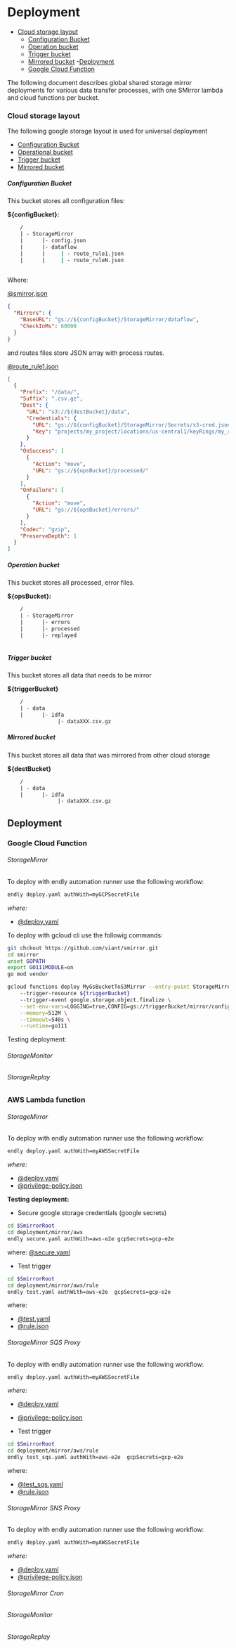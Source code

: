 # Deployment

- [Cloud storage layout](#cloud-storage-layout)
    - [Configuration Bucket](#configuration-bucket)
    - [Operation bucket](#operation-bucket)
    - [Trigger bucket](#trigger-bucket)
    - [Mirrored bucket](#mirrored-bucket)
-[Deployment](#deployment)
    - [Google Cloud Function](#google-cloud-function)


The following document describes global shared storage mirror deployments for various data transfer processes, with one
SMirror lambda and cloud functions per bucket.


### Cloud storage layout

The following google storage layout is used for universal deployment

- [Configuration Bucket](#configuration-bucket)
- [Operational bucket](#operational-bucket)
- [Trigger bucket](#trigger-bucket)
- [Mirrored bucket](#mirrored-bucket)


##### Configuration Bucket

This bucket stores all configuration files:

**${configBucket}:**  

```bash
    /
    | - StorageMirror
    |      |- config.json
    |      |- dataflow
    |      |     | - route_rule1.json
    |      |     | - route_ruleN.json        
        
```            



Where:

[@smirror.json](usage/gcp/config.json)

```json
{
  "Mirrors": {
    "BaseURL": "gs://${configBucket}/StorageMirror/dataflow",
    "CheckInMs": 60000
  }
}
```

and routes files store JSON array with process routes.

[@route_rule1.json](usage/gcp/route_rule1.json)
```json
[
  {
    "Prefix": "/data/",
    "Suffix": ".csv.gz",
    "Dest": {
      "URL": "s3://${destBucket}/data",
      "Credentials": {
        "URL": "gs://${configBucket}/StorageMirror/Secrets/s3-cred.json.enc",
        "Key": "projects/my_project/locations/us-central1/keyRings/my_ring/cryptoKeys/my_key"
      }
    },
    "OnSuccess": [
      {
        "Action": "move",
        "URL": "gs://${opsBucket}/processed/"
      }
    ],
    "OnFailure": [
      {
        "Action": "move",
        "URL": "gs://${opsBucket}/errors/"
      }
    ],
    "Codec": "gzip",
    "PreserveDepth": 1
  }
]
```


##### Operation bucket

This bucket stores all processed, error files. 

**${opsBucket}:**

```bash
    /
    | - StorageMirror
    |      |- errors
    |      |- processed
    |      |- replayed
       
```            

##### Trigger bucket 

This bucket stores all data that needs to be mirror 

**${triggerBucket}**


```bash
    /
    | - data
    |      |- idfa
                |- dataXXX.csv.gz 
```    



##### Mirrored bucket 

This bucket stores all data that was mirrored from other cloud storage 

**${destBucket}**


```bash
    /
    | - data
    |      |- idfa
                |- dataXXX.csv.gz 
```    


## Deployment



### Google Cloud Function 

###### StorageMirror

To deploy with endly automation runner use the following workflow:

```bash
endly deploy.yaml authWith=myGCPSecretFile
```

_where:_
- [@deploy.yaml](gcp/deploy.yaml)


To deploy with gcloud cli use the followig commands:

```bash
git chckout https://github.com/viant/smirror.git
cd smirror
unset GOPATH
export GO111MODULE=on
go mod vendor

gcloud functions deploy MyGsBucketToS3Mirror --entry-point StorageMirror \ 
    --trigger-resource ${triggerBucket} 
    --trigger-event google.storage.object.finalize \
    --set-env-vars=LOGGING=true,CONFIG=gs://triggerBucket/mirror/config/gs.json \
    --memory=512M \
    --timeout=540s \
    --runtime=go111 
```


Testing deployment:



###### StorageMonitor

###### StorageReplay



### AWS Lambda function 


###### StorageMirror

To deploy with endly automation runner use the following workflow:

```bash
endly deploy.yaml authWith=myAWSSecretFile
```

_where:_
- [@deploy.yaml](aws/deploy.yaml)
- [@privilege-policy.json](aws/privilege-policy.json)


**Testing deployment:**

-  Secure google storage credentials (google secrets)


```bash
cd $SmirrorRoot
cd deployment/mirror/aws
endly secure.yaml authWith=aws-e2e gcpSecrets=gcp-e2e
```

where:
[@secure.yaml](aws/secure.yaml)

-  Test trigger 

```bash
cd $SmirrorRoot
cd deployment/mirror/aws/rule
endly test.yaml authWith=aws-e2e  gcpSecrets=gcp-e2e
```

where:
- [@test.yaml](aws/rule/test.yaml)
- [@rule.json](aws/rule/rule.json)



###### StorageMirror SQS Proxy

To deploy with endly automation runner use the following workflow:

```bash
endly deploy.yaml authWith=myAWSSecretFile
```
_where:_
- [@deploy.yaml](aws/sqs/deploy.yaml)
- [@privilege-policy.json](aws/sqs/privilege-policy.json)

-  Test trigger 

```bash
cd $SmirrorRoot
cd deployment/mirror/aws/rule
endly test_sqs.yaml authWith=aws-e2e  gcpSecrets=gcp-e2e
```

where:
- [@test_sqs.yaml](aws/rule/test_sqs.yaml)
- [@rule.json](aws/rule/rule.json)



###### StorageMirror SNS Proxy


To deploy with endly automation runner use the following workflow:

```bash
endly deploy.yaml authWith=myAWSSecretFile
```
_where:_
- [@deploy.yaml](aws/sns/deploy.yaml)
- [@privilege-policy.json](aws/sns/privilege-policy.json)


###### StorageMirror Cron


###### StorageMonitor


###### StorageReplay
